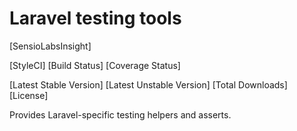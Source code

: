 # Laravel testing tools

[SensioLabsInsight]

[StyleCI]
[Build Status]
[Coverage Status]

[Latest Stable Version]
[Latest Unstable Version]
[Total Downloads]
[License]

Provides Laravel-specific testing helpers and asserts.
